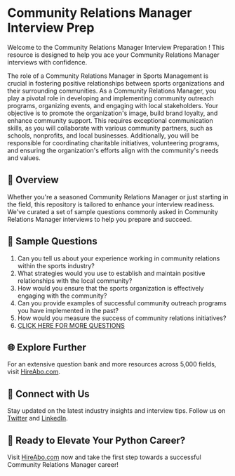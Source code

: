 # Community Relations Manager Interview Prep

Welcome to the Community Relations Manager Interview Preparation ! This resource is designed to help you ace your Community Relations Manager interviews with confidence.

The role of a Community Relations Manager in Sports Management is crucial in fostering positive relationships between sports organizations and their surrounding communities. As a Community Relations Manager, you play a pivotal role in developing and implementing community outreach programs, organizing events, and engaging with local stakeholders. Your objective is to promote the organization's image, build brand loyalty, and enhance community support. This requires exceptional communication skills, as you will collaborate with various community partners, such as schools, nonprofits, and local businesses. Additionally, you will be responsible for coordinating charitable initiatives, volunteering programs, and ensuring the organization's efforts align with the community's needs and values.

## 🚀 Overview

Whether you're a seasoned Community Relations Manager or just starting in the field, this repository is tailored to enhance your interview readiness. We've curated a set of sample questions commonly asked in Community Relations Manager interviews to help you prepare and succeed.

## 📝 Sample Questions

1. Can you tell us about your experience working in community relations within the sports industry?
2. What strategies would you use to establish and maintain positive relationships with the local community?
3. How would you ensure that the sports organization is effectively engaging with the community?
4. Can you provide examples of successful community outreach programs you have implemented in the past?
5. How would you measure the success of community relations initiatives?
6. [CLICK HERE FOR MORE QUESTIONS](https://hireabo.com/job/15_2_18/Community%20Relations%20Manager)

## 🌐 Explore Further

For an extensive question bank and more resources across 5,000 fields, visit [HireAbo.com](https://www.hireabo.com).

## 📱 Connect with Us

Stay updated on the latest industry insights and interview tips. Follow us on [Twitter](https://twitter.com/hireabo) and [LinkedIn](https://www.linkedin.com/in/hire-abo-3609972a8/).

## 🚀 Ready to Elevate Your Python Career?

Visit [HireAbo.com](https://www.hireabo.com) now and take the first step towards a successful Community Relations Manager career!